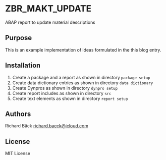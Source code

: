 # ZBR_MAKT_UPDATE

ABAP report to update material descriptions

## Purpose

This is an example implementation of ideas formulated in the this blog entry.

## Installation

1. Create a package and a report as shown in directory `package setup`
2. Create data dictionary entries as shown in directory `data dictionary`
3. Create Dynpros as shown in directory `dynpro setup`
4. Create report includes as shown in directory `src`
5. Create text elements as shown in directory `report setup` 

## Authors

Richard Bäck <richard.baeck@icloud.com>

## License

MIT License
